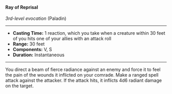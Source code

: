 #### Ray of Reprisal
*3rd-level evocation* (Paladin)
___
- **Casting Time:** 1 reaction, which you take when a creature within 30 feet of you hits one of your allies with an attack roll
- **Range:** 30 feet
- **Components:** V, S
- **Duration:** Instantaneous
---
You direct a beam of fierce radiance against an
enemy and force it to feel the pain of the wounds it
inflicted on your comrade. Make a ranged spell
attack against the attacker. If the attack hits, it
inflicts 4d6 radiant damage on the target.
